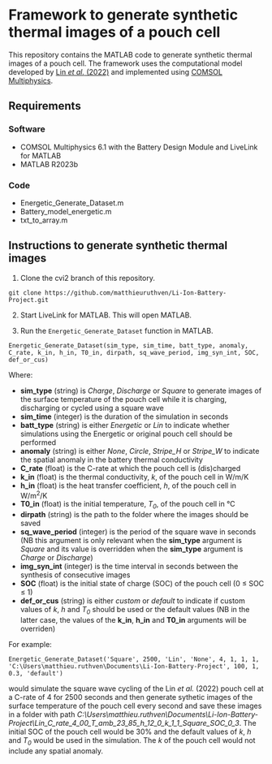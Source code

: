# Framework to generate synthetic thermal images of a pouch cell

This repository contains the MATLAB code to generate synthetic thermal images of a pouch cell. The framework uses the computational model developed by [Lin *et al.* (2022)](https://www.nature.com/articles/s44172-022-00005-8) and implemented using [COMSOL Multiphysics](https://www.comsol.com/).

## Requirements

### Software

- COMSOL Multiphysics 6.1 with the Battery Design Module and LiveLink for MATLAB
- MATLAB R2023b

### Code

- Energetic_Generate_Dataset.m
- Battery_model_energetic.m
- txt_to_array.m

## Instructions to generate synthetic thermal images

1. Clone the cvi2 branch of this repository.

```
git clone https://github.com/matthieuruthven/Li-Ion-Battery-Project.git
```

2. Start LiveLink for MATLAB. This will open MATLAB.

3. Run the `Energetic_Generate_Dataset` function in MATLAB.

```
Energetic_Generate_Dataset(sim_type, sim_time, batt_type, anomaly, C_rate, k_in, h_in, T0_in, dirpath, sq_wave_period, img_syn_int, SOC, def_or_cus)
```

Where:

- **sim_type** (string) is *Charge*, *Discharge* or *Square* to generate images of the surface temperature of the pouch cell while it is charging, discharging or cycled using a square wave
- **sim_time** (integer) is the duration of the simulation in seconds
- **batt_type** (string) is either *Energetic* or *Lin* to indicate whether simulations using the Energetic or original pouch cell should be performed
- **anomaly** (string) is either *None*, *Circle*, *Stripe_H* or *Stripe_W* to indicate the spatial anomaly in the battery thermal conductivity
- **C_rate** (float) is the C-rate at which the pouch cell is (dis)charged
- **k_in** (float) is the thermal conductivity, *k*, of the pouch cell in W/m/K
- **h_in** (float) is the heat transfer coefficient, *h*, of the pouch cell in W/m<sup>2</sup>/K
- **T0_in** (float) is the initial temperature, *T<sub>0</sub>*, of the pouch cell in &deg;C
- **dirpath** (string) is the path to the folder where the images should be saved
- **sq_wave_period** (integer) is the period of the square wave in seconds (NB this argument is only relevant when the **sim_type** argument is *Square* and its value is overridden when the **sim_type** argument is *Charge* or *Discharge*)
- **img_syn_int** (integer) is the time interval in seconds between the synthesis of consecutive images
- **SOC** (float) is the initial state of charge (SOC) of the pouch cell (0 $\leq$ SOC $\leq$ 1)
- **def_or_cus** (string) is either *custom* or *default* to indicate if custom values of *k*, *h* and *T<sub>0</sub>* should be used or the default values (NB in the latter case, the values of the **k_in**, **h_in** and **T0_in** arguments will be overriden)

For example:

```
Energetic_Generate_Dataset('Square', 2500, 'Lin', 'None', 4, 1, 1, 1, 'C:\Users\matthieu.ruthven\Documents\Li-Ion-Battery-Project', 100, 1, 0.3, 'default')
```

would simulate the square wave cycling of the Lin *et al.* (2022) pouch cell at a C-rate of 4 for 2500 seconds and then generate sythetic images of the surface temperature of the pouch cell every second and save these images in a folder with path *C:\Users\matthieu.ruthven\Documents\Li-Ion-Battery-Project\Lin_C_rate_4_00_T_amb_23_85_h_12_0_k_1_1_Square_SOC_0_3*. The initial SOC of the pouch cell would be 30% and the default values of *k*, *h* and *T<sub>0</sub>* would be used in the simulation. The *k* of the pouch cell would not include any spatial anomaly.